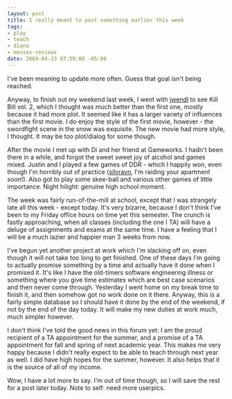 ```yaml
--- 
layout: post
title: I really meant to post something earlier this week
tags: 
- play
- teach
- diana
- movies-reviews
date: 2004-04-23 07:59:00 -05:00
---
```

I've been meaning to update more often.  Guess that goal isn't being reached.

Anyway, to finish out my weekend last week, I went with <a href="http://jwendl.livejournal.com">jwendl</a> to see Kill Bill vol. 2, which I thought was much better than the first one, mostly because it had more plot.  It seemed like it has a larger variety of influences than the first movie.  I do enjoy the style of the first movie, however - the swordfight scene in the snow was exquisite.  The new movie had more style, I thought.   It may be too plot/dialog for some though.

After the movie I met up with Di and her friend at Gameworks.  I hadn't been there in a while, and forgot the sweet sweet joy of alcohol and games mixed.  Justin and I played a few games of DDR - which I happily won, even though I'm horribly out of practice (<a href="http://silvrayn.livejournal.com">silvrayn</a>, I'm raiding your apartment soon!).  Also got to play some skee-ball and various other games of little importance.  Night hilight: genuine high school moment.

The week was fairly run-of-the-mill at school, except that I was strangely late all this week - except today.  It's very bizarre, because I don't think I've been to my Friday office hours on time yet this semester.  The crunch is fastly approaching, when all classes (including the one I TA) will have a deluge of assignments and exams at the same time.  I have a feeling that I will be a much lazier and happier man 3 weeks from now.

I've begun yet another project at work which I'm slacking off on, even though it will not take too long to get finished.  One of these days I'm going to actually promise something by a time and actually have it done when I promised it.  It's like I have the old-timers software engineering illness or something where you give time estimates which are best case scenarios and then never come through.  Yesterday I went home on my break time to finish it, and then somehow got no work done on it there.  Anyway, this is a fairly simple database so I should have it done by the end of the weekend, if not by the end of the day today.  It will make my new duties at work much, much simpler however.

I don't think I've told the good news in this forum yet: I am the proud recipient of a TA appointment for the summer, and a promise of a TA appointment for fall and spring of next academic year.  This makes me very happy because I didn't really expect to be able to teach through next year as well.  I did have high hopes for the summer, however.  It also helps that it is the source of all of my income.

Wow, I have a lot more to say.  I'm out of time though, so I will save the rest for a post later today.  Note to self: need more userpics.
